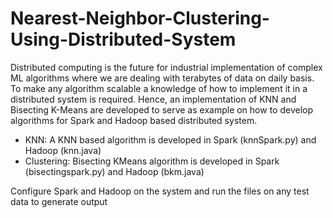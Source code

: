 # Nearest-Neighbor-Clustering-Using-Distributed-System
Distributed computing is the future for industrial implementation of complex ML algorithms where we are dealing with terabytes of data on daily basis.
To make any algorithm scalable a knowledge of how to implement it in a distributed system is required. Hence, an implementation of KNN and Bisecting K-Means are developed to serve as example on how to develop algorithms for Spark and Hadoop based distributed system.
* KNN: A KNN based algorithm is developed in Spark (knnSpark.py) and Hadoop (knn.java)
* Clustering: Bisecting KMeans algorithm is developed in Spark (bisectingspark.py) and Hadoop (bkm.java)

Configure Spark and Hadoop on the system and run the files on any test data to generate output
